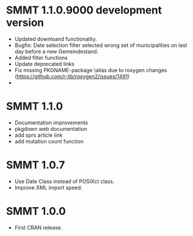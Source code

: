 
# SMMT 1.1.0.9000 development version

* Updated downloand functionality.
* Bugfix: Date selection filter selected wrong set of municipalities on last day before a new Gemeindestand.
* Added filter functions
* Update deprecated links
* Fix missing PKGNAME-package \alias due to roxygen changes (https://github.com/r-lib/roxygen2/issues/1491)
* 

# SMMT 1.1.0

* Documentation improvements
* pkgdown web documentation
* add sprs article link
* add mutation count function

# SMMT 1.0.7

* Use Date Class instead of POSIXct class.
* Improve XML import speed.

# SMMT 1.0.0

* First CRAN release.

